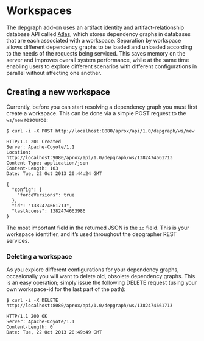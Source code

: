 <!-- Freeki metadata. Do not remove this section!
TITLE: Workspaces
-->
<h1>Workspaces</h1>

<p>The depgraph add-on uses an artifact identity and artifact-relationship database API called <a href="https://github.com/jdcasey/atlas">Atlas</a>, which stores dependency graphs in databases that are each associated with a workspace. Separation by workspace allows different dependency graphs to be loaded and unloaded according to the needs of the requests being serviced. This saves memory on the server and improves overall system performance, while at the same time enabling users to explore different scenarios with different configurations in parallel without affecting one another.</p>

<h2>Creating a new workspace</h2>

<p>Currently, before you can start resolving a dependency graph you must first create a workspace. This can be done via a simple POST request to the <code>ws/new</code> resource:</p>

<pre class="prettyprint"><code class="language-bash">$ curl -i -X POST http://localhost:8080/aprox/api/1.0/depgraph/ws/new</code></pre>

<pre class="prettyprint"><code class="language-javascript">HTTP/1.1 201 Created
Server: Apache-Coyote/1.1
Location: http://localhost:9080/aprox/api/1.0/depgraph/ws/1382474661713
Content-Type: application/json
Content-Length: 103
Date: Tue, 22 Oct 2013 20:44:24 GMT

{
  "config": {
    "forceVersions": true
  },
  "id": "1382474661713",
  "lastAccess": 1382474663986
}</code></pre>

<p>The most important field in the returned JSON is the <code>id</code> field. This is your workspace identifier, and it’s used throughout the depgrapher REST services.</p>

<p><span style="sidenote"></span></p>

<h3>Deleting a workspace</h3>

<p>As you explore different configurations for your dependency graphs, occasionally you will want to delete old, obsolete dependency graphs. This is an easy operation; simply issue the following DELETE request (using your own workspace-id for the last part of the path):</p>

<pre class="prettyprint"><code class="language-bash">$ curl -i -X DELETE http://localhost:8080/aprox/api/1.0/depgraph/ws/1382474661713

HTTP/1.1 200 OK
Server: Apache-Coyote/1.1
Content-Length: 0
Date: Tue, 22 Oct 2013 20:49:49 GMT</code></pre>

<p></p>